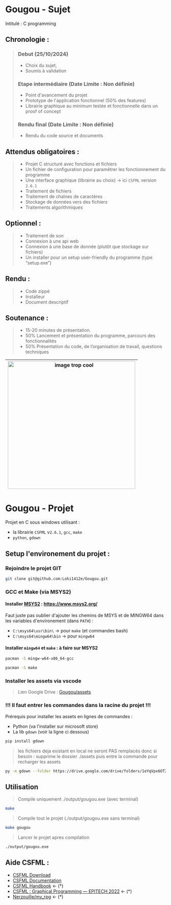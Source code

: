 # Gougou - Sujet

Intitulé : C programming

## Chronologie :

> ### Debut (25/10/2024)
>  * Choix du sujet,
>  * Soumis à validation
> ### Etape intermédiaire (Date Limite : Non définie)
> * Point d'avancement du projet
> * Prototype de l'application fonctionnel (50% des features)
> * Librairie graphique au minimum testée et fonctionnelle dans un proof of concept
> ### Rendu final (Date Limite : Non définie)
>  * Rendu du code source et documents

## Attendus obligatoires :
> - Projet C structuré avec fonctions et fichiers
> - Un fichier de configuration pour paramétrer les fonctionnement du programme
> - Une interface graphique (librairie au choix) -> ici `CSFML` version `2.6.1`
> - Traitement de fichiers
> - Traitement de chaînes de caractères
> - Stockage de données vers des fichiers
> - Traitements algorithmiques

## Optionnel :
> - Traitement de son
> - Connexion à une api web
> - Connexion à une base de donnée (plutôt que stockage sur fichiers)
> - Un installer pour un setup user-friendly du programme (type “setup.exe”)

## Rendu :
> - Code zippé
> - Installeur
> - Document descriptif

## Soutenance :
> - 15-20 minutes de présentation.
> - 50% Lancement et présentation du programme, parcours des fonctionnalités
> - 50% Présentation du code, de l’organisation de travail, questions techniques


| <img src="https://i.ibb.co/RQZWfsP/die-wand.jpg" alt="image trop cool" width="400"> |
| :-: |


# Gougou - Projet

Projet en C sous windows utilisant : 
- la librairie `CSFML` v`2.6.1`, `gcc`, `make`
- `python`, `gdown`

## Setup l'environement du projet :

### Rejoindre le projet GIT
```bash
git clone git@github.com:Loki1412e/Gougou.git
```

### GCC et Make (via MSYS2)

#### Installer [**MSYS2**](https://www.msys2.org/) : https://www.msys2.org/

Faut juste pas oublier d'ajouter les chemins de MSYS et de MINGW64 dans les variables d'environement (dans `PATH`) :
- `C:\msys64\usr\bin\` -> pour `make` (et commandes bash)
- `C:\msys64\mingw64\bin` -> pour `mingw64`

#### Installer `mingw64` et `make` : à faire sur MSYS2
```bash
pacman -S mingw-w64-x86_64-gcc
```
```bash
pacman -S make
```

### Installer les assets via vscode
> Lien Google Drive : [Gougou/assets](https://drive.google.com/drive/folders/1eYqVpx6OT2iBl6RiNMA0K5kwdwIUOAKj?usp=sharing)

### !!! Il faut entrer les commandes dans la racine du projet !!!

Prérequis pour installer les assets en lignes de commandes :
- Python (va l'installer sur microsoft store)
- La lib `gdown` (voir la ligne ci dessous)

```bash
pip install gdown
```

> les fichiers deja existant en local ne seront PAS remplacés
> donc si besoin : supprime le dossier ./assets puis entre la commande pour recharger les assets

```bash
py -m gdown --folder https://drive.google.com/drive/folders/1eYqVpx6OT2iBl6RiNMA0K5kwdwIUOAKj?usp=sharing
```

## Utilisation

> Compile uniquement ./output/gougou.exe (avec terminal)
```bash
make
```

> Compile tout le projet (./output/gougou.exe sans terminal)
```bash
make gougou
```

> Lancer le projet apres compilation
```bash
./output/gougou.exe
```

## Aide CSFML :

* <a href="https://www.sfml-dev.org/download/csfml/" target="blank">CSFML Download</a>
* <a href="https://26.customprotocol.com/csfml/index.htm" target="blank">CSFML Documentation</a>
* <a href="https://csfml.1l.is/" target="blank">CSFML Handbook</a> <- (\*)
* <a href="https://epitech-2022-technical-documentation.readthedocs.io/en/latest/csfml.html" target="blank">CSFML : Graphical Programming — EPITECH 2022</a> <- (\*)
* <a href="https://github.com/Nerzouille/my_rpg" target="blank">Nerzouille/my_rpg</a> <- (\*)
